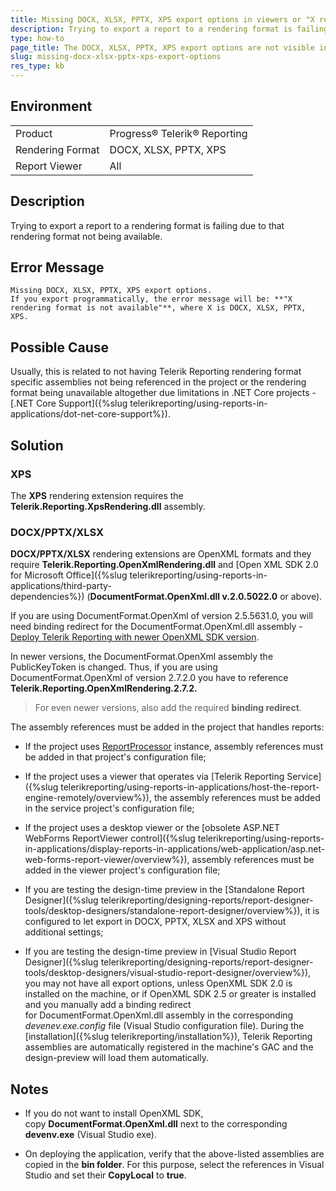 ```yaml
---
title: Missing DOCX, XLSX, PPTX, XPS export options in viewers or "X rendering format is not available" error message
description: Trying to export a report to a rendering format is failing due to that rendering format not being available..
type: how-to
page_title: The DOCX, XLSX, PPTX, XPS export options are not visible in report viewers or "X rendering format is not available" error message
slug: missing-docx-xlsx-pptx-xps-export-options
res_type: kb
---
```


## Environment

<table>
    <tbody>
	    <tr>
	    	<td>Product</td>
	    	<td>Progress® Telerik® Reporting</td>
	    </tr>
      <tr>
	    	<td>Rendering Format</td>
	    	<td>DOCX, XLSX, PPTX, XPS</td>
	    </tr>
       <tr>
	    	<td>Report Viewer</td>
	    	<td>All</td>
	    </tr>
    </tbody>
</table>

## Description

Trying to export a report to a rendering format is failing due to that rendering format not being available.

## Error Message

```
Missing DOCX, XLSX, PPTX, XPS export options.  
If you export programmatically, the error message will be: **"X rendering format is not available"**, where X is DOCX, XLSX, PPTX, XPS.  
```

## Possible Cause

Usually, this is related to not having Telerik Reporting rendering format specific assemblies not being referenced in the project or the rendering format being unavailable altogether due limitations in .NET Core projects - [.NET Core Support]({%slug telerikreporting/using-reports-in-applications/dot-net-core-support%}).

## Solution

### XPS

  The **XPS** rendering extension requires the **Telerik.Reporting.XpsRendering.dll** assembly.   
  
### DOCX/PPTX/XLSX
 
  **DOCX/PPTX/XLSX** rendering extensions are OpenXML formats and they require **Telerik.Reporting.OpenXmlRendering.dll** and [Open XML SDK 2.0 for Microsoft Office]({%slug telerikreporting/using-reports-in-applications/third-party-dependencies%}) (**DocumentFormat.OpenXml.dll v.2.0.5022.0** or above).   
  
 If you are using DocumentFormat.OpenXml of version  2.5.5631.0, you will need binding redirect for the DocumentFormat.OpenXml.dll assembly - [Deploy Telerik Reporting with newer OpenXML SDK version](./deploy-telerik-reporting-with-newer-openxml-sdk-version).   
  
  In newer versions, the DocumentFormat.OpenXml assembly the PublicKeyToken is changed. Thus, if you are using DocumentFormat.OpenXml of version 2.7.2.0 you have to reference **Telerik.Reporting.OpenXmlRendering.2.7.2.** 
 
  > For even newer versions, also add the required **binding redirect**.  
  
  The assembly references must be added in the project that handles reports:

- If the project uses [ReportProcessor](/api/telerik.reporting.processing.reportprocessor.html) instance, assembly references must be added in that project's configuration file;

- If the project uses a viewer that operates via [Telerik Reporting Service]({%slug telerikreporting/using-reports-in-applications/host-the-report-engine-remotely/overview%}), the assembly references must be added in the service project's configuration file;

- If the project uses a desktop viewer or the [obsolete ASP.NET WebForms ReportViewer control]({%slug telerikreporting/using-reports-in-applications/display-reports-in-applications/web-application/asp.net-web-forms-report-viewer/overview%}), assembly references must be added in the viewer project's configuration file;

- If you are testing the design-time preview in the [Standalone Report Designer]({%slug telerikreporting/designing-reports/report-designer-tools/desktop-designers/standalone-report-designer/overview%}), it is configured to let export in DOCX, PPTX, XLSX and XPS without additional settings;

- If you are testing the design-time preview in [Visual Studio Report Designer]({%slug telerikreporting/designing-reports/report-designer-tools/desktop-designers/visual-studio-report-designer/overview%}), you may not have all export options, unless OpenXML SDK 2.0 is installed on the machine, or if OpenXML SDK 2.5 or greater is installed and you manually add a binding redirect for DocumentFormat.OpenXml.dll assembly in the corresponding *devenev.exe.config* file (Visual Studio configuration file). During the [installation]({%slug telerikreporting/installation%}), Telerik Reporting assemblies are automatically registered in the machine's GAC and the design-preview will load them automatically.  

## Notes

- If you do not want to install OpenXML SDK, copy **DocumentFormat.OpenXml.dll** next to the corresponding **devenv.exe** (Visual Studio exe).

- On deploying the application, verify that the above-listed assemblies are copied in the **bin folder**. For this purpose, select the references in Visual Studio and set their **CopyLocal** to **true**. 


